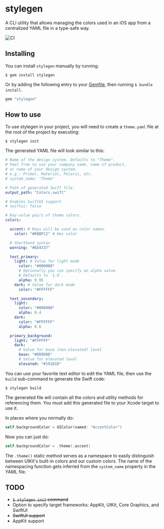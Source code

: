 # stylegen

A CLI utility that allows managing the colors used in an iOS app from a centralized YAML file in a type-safe way.

![CI](https://github.com/raymondjavaxx/stylegen/workflows/CI/badge.svg?branch=master)

## Installing

You can install `stylegen` manually by running:

```shell
$ gem install stylegen
```

Or by adding the following entry to your [Gemfile](https://guides.cocoapods.org/using/a-gemfile.html), then running `$ bundle install`.

```ruby
gem "stylegen"
```

## How to use

To use stylegen in your project, you will need to create a `theme.yaml` file at the root of the project by executing:

```shell
$ stylegen init
```

The generated YAML file will look similar to this:

```yaml
# Name of the design system. Defaults to "Theme".
# Feel free to use your company name, name of product,
# or name of your design system.
# e.g.: Primer, Material, Polaris, etc.
# system_name: "Theme"

# Path of generated Swift file.
output_path: "Colors.swift"

# Enables SwiftUI support
# swiftui: false

# Key-value pairs of theme colors.
colors:

  accent: # Keys will be used as color names.
    color: "#00BFC2" # Hex color

  # Shorthand syntax
  warning: "#ED4337"

  text_primary:
    light: # Value for light mode
      color: "#000000"
      # Optionally you can specify an alpha value.
      # Defaults to `1.0`.
      alpha: 0.95
    dark: # Value for dark mode
      color: "#FFFFFF"

  text_secondary:
    light:
      color: "#000000"
      alpha: 0.4
    dark:
      color: "#FFFFFF"
      alpha: 0.6

  primary_background:
    light: "#FFFFFF"
    dark:
      # Value for base (non-elevated) level
      base: "#0D0D0D"
      # Value for elevated level
      elevated: "#191D1D"
```

You can use your favorite text editor to edit the YAML file, then use the `build` sub-command to generate the Swift code:

```shell
$ stylegen build
```

The generated file will contain all the colors and utility methods for referencing them. You must add this generated
file to your Xcode target to use it.

In places where you normally do:

```swift
self.backgroundColor = UIColor(named: "AccentColor")
```

Now you can just do:

```swift
self.backgroundColor = .theme(.accent)
```

The `.theme()` static method serves as a namespace to easily distinguish between UIKit's built-in colors and our custom
colors. The name of the namespacing function gets inferred from the `system_name` property in the YAML file.

## TODO

* ~~`$ stylegen init` command~~
* Option to specify target frameworks: AppKit, UIKit, Core Graphics, and SwiftUI
* ~~SwiftUI support~~
* AppKit support
